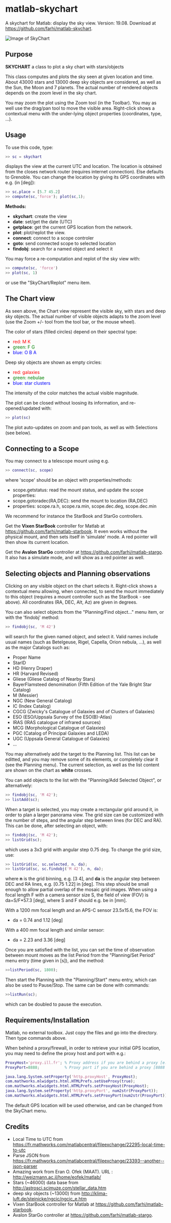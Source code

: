 # matlab-skychart
A skychart for Matlab: display the sky view.
Version: 19.08. Download at https://github.com/farhi/matlab-skychart.

![Image of SkyChart](https://github.com/farhi/matlab-skychart/blob/master/%40skychart/doc/SkyChart.png)

Purpose
-------

**SKYCHART** a class to plot a sky chart with stars/objects
 
This class computes and plots the sky seen at given location and time. About
43000 stars and 13000 deep sky objects are considered, as well as the Sun, the 
Moon and 7 planets. The actual number of rendered objects depends on the zoom 
level in the sky chart.

You may zoom the plot using the Zoom tool (in the Toolbar). You may as well 
use the drag/pan tool to move the visible area. Right-click shows a contextual
menu with the under-lying object properties (coordinates, type, ...).

Usage
-----

To use this code, type:

```matlab
>> sc = skychart
```

displays the view at the current UTC and location. The location is obtained from the closes network router (requires internet connection). Else defaults to Grenoble. You can change the location by giving its GPS coordinates with e.g. (in [deg]):

```matlab
>> sc.place = [5.7 45.2]
>> compute(sc,'force'); plot(sc,1);
```

**Methods:**

- **skychart**:   create the view
- **date**:       set/get the date (UTC)
- **getplace**:   get the current GPS location from the network.
- **plot**:       plot/replot the view.
- **connect**:    connect to a scope controler
- **goto**:       send connected scope to selected location
- **findobj**:    search for a named object and select it

You may force a re-computation and replot of the sky view with:

```matlab
>> compute(sc, 'force')
>> plot(sc, 1)
```

or use the "SkyChart/Replot" menu item.

The Chart view
--------------

As seen above, the Chart view represent the visible sky, with stars and deep sky objects. The actual number of visible objects adapts to the zoom level (use the Zoom +/- tool from the tool bar, or the mouse wheel).

The color of stars (filled circles) depend on their spectral type:

- <span style="color:red">red: M K</span>
- <span style="color:green">green: F G</span>
- <span style="color:blue">blue: O B A</span>

Deep sky objects are shown as empty circles:

- <span style="color:red">red: galaxies</span>
- <span style="color:green">green: nebulae</span>
- <span style="color:blue">blue: star clusters</span>

The intensity of the color matches the actual visible magnitude.

The plot can be closed without loosing its information, and re-opened/updated with:

```matlab
>> plot(sc)
```

The plot auto-updates on zoom and pan tools, as well as with Selections (see below).

Connecting to a Scope
---------------------

You may connect to a telescope mount using e.g.

```matlab
>> connect(sc, scope)
```

where 'scope' should be an object with properties/methods:

- scope.getstatus: read the mount status, and update the scope properties: 
- scope.gotoradec(RA,DEC): send the mount to location (RA,DEC)
- properties: scope.ra.h, scope.ra.min, scope.dec.deg, scope.dec.min

We recommend for instance the StarBook and StarGo controllers.

Get the **Vixen StarBook** controller for Matlab at https://github.com/farhi/matlab-starbook. It even works without the physical mount, and then sets itself in 'simulate' mode. A red pointer will then show its current location.

Get the **Avalon StarGo** controller at https://github.com/farhi/matlab-stargo. It also has a simulate mode, and will show as a red pointer as well. 

Selecting objects and Planning observations
-------------------------------------------

Clicking on any visible object on the chart selects it. Right-click shows a contextual menu allowing, when connected, to send the mount immediately to this object (requires a mount controller such as the StarBook - see above). All coordinates (RA, DEC, Alt, Az) are given in degrees.

You can also select objects from the "Planning/Find object..." menu item, or with the 'findobj' method:

```matlab
>> findobj(sc, 'M 42')
```

will search for the given named object, and select it. Valid names include usual names (such as Betelgeuse, Rigel, Capella, Orion nebula, ...), as well as the major Catalogs such as:

- Proper Name
- StarID
- HD (Henry Draper)
- HR (Harvard Revised)
- Gliese (Gliese Catalog of Nearby Stars)
- BayerFlamsteed denomination (Fifth Edition of the Yale Bright Star Catalog)
- M (Messier)
- NGC (New General Catalog)
- IC (Index Catalog)
- CGCG (Zwicky's Catalogue of Galaxies and of Clusters of Galaxies)
- ESO (ESO/Uppsala Survey of the ESO(B)-Atlas)
- IRAS (IRAS catalogue of infrared sources)
- MCG (Morphological Catalogue of Galaxies)
- PGC (Catalog of Principal Galaxies and LEDA)
- UGC (Uppsala General Catalogue of Galaxies)
- ...

You may alternatively add the target to the Planning list. This list can be editted, and you may remove some of its elements, or completely clear it (see the Planning menu). The current selection, as well as the list content are shown on the chart as **white** crosses. 

You can add objects to the list with the "Planning/Add Selected Object", or alternatively:

```matlab
>> findobj(sc, 'M 42');
>> listAdd(sc);
```

When a target is selected, you may create a rectangular grid around it, in order to plan a larger panorama view. The grid size can be customized with the number of steps, and the angular step between lines (for DEC and RA). This can be done, after selecting an object, with:

```matlab
>> findobj(sc, 'M 42');
>> listGrid(sc);
```

which uses a 3x3 grid with angular step 0.75 deg. To change the grid size, use:

```matlab
>> listGrid(sc, sc.selected, n, da);
>> listGrid(sc, sc.findobj('M 42'), n, da);
```

where **n** is the grid binning, e.g. [3 4], and **da** is the angular step between DEC and RA lines, e.g. [0.75 1.22] in [deg]. This step should be small enough to allow partial overlap of the mosaic grid images. When using a focal length F with a camera sensor size S, the field of view (FOV) is da=S/F*57.3 [deg], where S and F should e.g. be in [mm].

With a 1200 mm focal length and an APS-C sensor 23.5x15.6, the FOV is:

- da = 0.74 and 1.12 [deg]
    
With a 400 mm focal length and similar sensor:

- da = 2.23 and 3.36 [deg]

Once you are satisfied with the list, you can set the time of observation between mount moves as the list Period from the "Planning/Set Period" menu entry (time given in [s]), and the method:

```matlab
>>listPeriod(sc, 1800);
```

Then start the Planning with the "Planning/Start" menu entry, which can also be used to Pause/Stop. The same can be done with commands:


```matlab
>>listRun(sc);
```

which can be doubled to pause the execution.

Requirements/Installation
-------------------------

Matlab, no external toolbox.
Just copy the files and go into the directory. Then type commands above.

When behind a proxy/firewall, in order to retrieve your initial GPS location, you may need to define the proxy host and port with e.g.:

```matlab
ProxyHost='proxy.ill.fr'; % Proxy address if you are behind a proxy [e.g. myproxy.mycompany.com or empty]
ProxyPort=8888;           % Proxy port if you are behind a proxy [8888 or 0 or empty]

java.lang.System.setProperty('http.proxyHost', ProxyHost); 
com.mathworks.mlwidgets.html.HTMLPrefs.setUseProxy(true);
com.mathworks.mlwidgets.html.HTMLPrefs.setProxyHost(ProxyHost);
java.lang.System.setProperty('http.proxyPort', num2str(ProxyPort));
com.mathworks.mlwidgets.html.HTMLPrefs.setProxyPort(num2str(ProxyPort));
```
The default GPS location will be used otherwise, and can be changed from the SkyChart menu.

Credits
-------

- Local Time to UTC from https://fr.mathworks.com/matlabcentral/fileexchange/22295-local-time-to-utc
- Parse JSON from https://fr.mathworks.com/matlabcentral/fileexchange/23393--another--json-parser
- Amazing work from Eran O. Ofek (MAAT). URL : http://weizmann.ac.il/home/eofek/matlab/
- Stars (~46000) data base from http://astrosci.scimuze.com/stellar_data.htm
- deep sky objects (~13000) from http://klima-luft.de/steinicke/ngcic/ngcic_e.htm
- Vixen StarBook controller for Matlab at https://github.com/farhi/matlab-starbook.
- Avalon StarGo controller at https://github.com/farhi/matlab-stargo.

